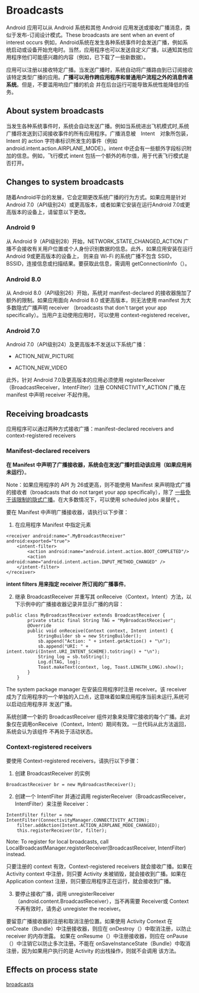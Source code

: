 # Broadcasts

Android 应用可以从 Android 系统和其他 Android 应用发送或接收广播消息，类似于发布-订阅设计模式。These broadcasts are sent when an event of interest occurs
例如，Android系统在发生各种系统事件时会发送广播，例如系统启动或设备开始充电时。当然，应用程序也可以发送自定义广播，以通知其他应用程序他们可能感兴趣的内容（例如，已下载了一些新数据）。

应用可以注册以接收特定广播。当发送广播时，系统自动将广播路由到已订阅接收该特定类型广播的应用。__广播可以用作跨应用程序和普通用户流程之外的消息传递系统__。但是，不要滥用响应广播的机会
并在后台运行可能导致系统性能降低的任务。

## About system broadcasts

当发生各种系统事件时，系统会自动发送广播。例如当系统进出飞机模式时,系统广播将发送到订阅接收事件的所有应用程序。广播消息被　Intent　对象所包装，Intent 的 action 字符串标识所发生的事件（例如android.intent.action.AIRPLANE_MODE）。intent 中还会有一些额外字段标识附加的信息。例如，飞行模式 intent 包括一个额外的布尔值，用于代表飞行模式是否打开。

## Changes to system broadcasts

随着Android平台的发展，它会定期更改系统广播的行为方式。如果应用是针对Android 7.0（API级别24）或更高版本，或者如果它安装在运行Android 7.0或更高版本的设备上，请留意以下更改。


### Android 9

从 Android 9（API级别28）开始，NETWORK_STATE_CHANGED_ACTION 广播不会接收有关用户位置或个人身份识别数据的信息。此外，如果应用安装在运行 Android 9或更高版本的设备上，
则来自 Wi-Fi 的系统广播不包含 SSID，BSSID，连接信息或扫描结果。要获取此信息，需调用 getConnectionInfo（）。

### Android 8.0

从 Android 8.0（API级别26）开始，系统对 manifest-declared 的接收器施加了额外的限制。如果应用面向 Android 8.0 或更高版本，则无法使用 manifest 为大多数隐式广播声明 receiver
（broadcasts that don't target your app specifically）。当用户主动使用应用时，可以使用 context-registered receiver。

### Android 7.0

Android 7.0（API级别24）及更高版本不发送以下系统广播：

* ACTION_NEW_PICTURE

* ACTION_NEW_VIDEO

此外，针对 Android 7.0及更高版本的应用必须使用 registerReceiver（BroadcastReceiver，IntentFilter）注册 CONNECTIVITY_ACTION 广播,在 manifest 中声明 receiver 不起作用。


## Receiving broadcasts


应用程序可以通过两种方式接收广播：manifest-declared receivers and context-registered receivers

### Manifest-declared receivers

__在 Manifest 中声明了广播接收器，系统会在发送广播时启动该应用（如果应用尚未运行）__。

Note：如果应用程序的 API 为 26或更高，则不能使用 Manifest 来声明隐式广播的接收者（broadcasts that do not target your app specifically），除了
[一些免于该限制的隐式广播](https://developer.android.com/guide/components/broadcast-exceptions.html)。在大多数情况下，可以使用 scheduled jobs 来替代 。

要在 Manifest 中声明广播接收器，请执行以下步骤：


1. 在应用程序 Manifest 中指定<receiver>元素

```
<receiver android:name=".MyBroadcastReceiver"  android:exported="true">
    <intent-filter>
        <action android:name="android.intent.action.BOOT_COMPLETED"/>
        <action android:name="android.intent.action.INPUT_METHOD_CHANGED" />
    </intent-filter>
</receiver>
```
__intent filters 用来指定 receiver 所订阅的广播事件__。


2. 继承 BroadcastReceiver 并重写其 onReceive（Context，Intent）方法，以下示例中的广播接收器记录并显示广播的内容：

```
public class MyBroadcastReceiver extends BroadcastReceiver {
        private static final String TAG = "MyBroadcastReceiver";
        @Override
        public void onReceive(Context context, Intent intent) {
            StringBuilder sb = new StringBuilder();
            sb.append("Action: " + intent.getAction() + "\n");
            sb.append("URI: " + intent.toUri(Intent.URI_INTENT_SCHEME).toString() + "\n");
            String log = sb.toString();
            Log.d(TAG, log);
            Toast.makeText(context, log, Toast.LENGTH_LONG).show();
        }
    }
```

The system package manager  在安装应用程序时注册 receiver。该 receiver 成为了应用程序的一个单独的入口点，这意味着如果应用程序当前未运行,系统可以启动应用程序并
发送广播。

系统创建一个新的 BroadcastReceiver 组件对象来处理它接收的每个广播。此对象仅在调用onReceive（Context，Intent）期间有效。一旦代码从此方法返回，系统会认为该组件
不再处于活动状态。


### Context-registered receivers

要使用 Context-registered receivers，请执行以下步骤：

1. 创建 BroadcastReceiver 的实例

```
BroadcastReceiver br = new MyBroadcastReceiver();
```

2. 创建一个 IntentFilter 并通过调用 registerReceiver（BroadcastReceiver，IntentFilter）来注册 Receiver：

```
IntentFilter filter = new IntentFilter(ConnectivityManager.CONNECTIVITY_ACTION);
    filter.addAction(Intent.ACTION_AIRPLANE_MODE_CHANGED);
    this.registerReceiver(br, filter);
```

Note: To register for local broadcasts, call LocalBroadcastManager.registerReceiver(BroadcastReceiver, IntentFilter) instead.

只要注册的 context 有效，Context-registered receivers 就会接收广播。如果在 Activity context 中注册，则只要 Activity 未被销毁，就会接收到广播。如果在 Application context
注册，则只要应用程序正在运行，就会接收到广播。

3. 要停止接收广播，调用 unregisterReceiver（android.content.BroadcastReceiver），当不再需要 Receiver或 Context 不再有效时，请务必 unregister the receiver。


要留意广播接收器的注册和取消注册位置。如果使用 Activity Context 在 onCreate（Bundle）中注册接收器，则应在 onDestroy（）中取消注册，以防止 receiver 的内存泄露。 
如果在 onResume（）中注册接收器，则应在 onPause（）中注销它以防止多次注册。不能在 onSaveInstanceState（Bundle）中取消注册，因为如果用户执行的是 Activity 的出栈操作，则就不会调用
该方法。


## Effects on process state























































[broadcasts](https://developer.android.com/guide/components/broadcasts)
